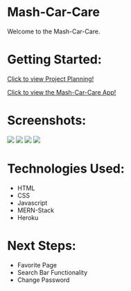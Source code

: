 # Mash-Car-Care

 Welcome to the Mash-Car-Care.

# Getting Started:
[Click to view Project Planning!​](https://trello.com/b/iAu10hNb/mash-car-care)

[Click to view the Mash-Car-Care App!](https://mash-car-care-4e4010311e54.herokuapp.com/) 

# Screenshots:
<img src="https://i.imgur.com/C9H15Fx.png">
<img src="https://i.imgur.com/tLK6f8x.png">
<img src="https://i.imgur.com/JdQ66E5.png">
<img src="https://i.imgur.com/pKYsO5O.png">


# Technologies Used:

 - HTML
 - CSS
 - Javascript
 - MERN-Stack
 - Heroku

# Next Steps:
- Favorite Page
- Search Bar Functionality
- Change Password